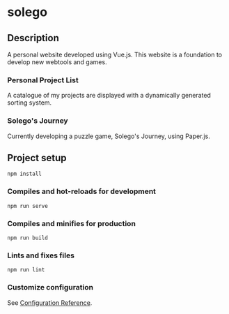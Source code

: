 # solego

## Description

A personal website developed using Vue.js. This website is a foundation to develop new webtools and games.

### Personal Project List

A catalogue of my projects are displayed with a dynamically generated sorting system.

### Solego's Journey

Currently developing a puzzle game, Solego's Journey, using Paper.js.

## Project setup

```
npm install
```

### Compiles and hot-reloads for development

```
npm run serve
```

### Compiles and minifies for production

```
npm run build
```

### Lints and fixes files

```
npm run lint
```

### Customize configuration

See [Configuration Reference](https://cli.vuejs.org/config/).
